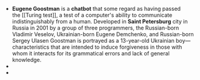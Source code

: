- **Eugene Goostman** is a **chatbot** that some regard as having passed the [[Turing test]], a test of a computer's ability to communicate indistinguishably from a human. Developed in **Saint Petersburg** city in Russia in 2001 by a group of three programmers, the Russian-born Vladimir Veselov, Ukrainian-born Eugene Demchenko, and Russian-born Sergey Ulasen Goostman is portrayed as a 13-year-old Ukrainian boy—characteristics that are intended to induce forgiveness in those with whom it interacts for its grammatical errors and lack of general knowledge.
-
-
